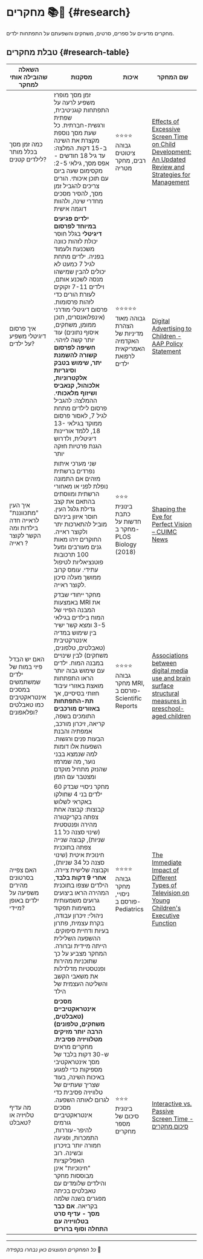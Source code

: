 # מחקרים 📚🔬 {#research}

מחקרים מדעיים על ספרים, סרטים, משחקים והשפעתם על התפתחות ילדים.

## טבלת מחקרים {#research-table}

| השאלה שהובילה אותי למחקר | מסקנות | איכות | שם המחקר |
|---------------------------|----------|--------|---------|
| כמה זמן מסך בכלל מותר לילדים קטנים? | זמן מסך מופרז משפיע לרעה על התפתחות קוגניטיבית, שפתית ורגשית-חברתית. כל שעת מסך נוספת מקצרת את השינה ב-15 דקות. המלצה: עד גיל 18 חודשים - אפס מסך, גילאי 2-5: מקסימום שעה ביום עם תוכן איכותי. הורים צריכים להגביל זמן מסך, להסיר מסכים מחדרי שינה, ולהוות דוגמה אישית | ⭐⭐⭐⭐ גבוהה<br>ציטוטים רבים, מחקר מטריה | [Effects of Excessive Screen Time on Child Development: An Updated Review and Strategies for Management](https://pmc.ncbi.nlm.nih.gov/articles/PMC10353947/) |
| איך פרסום דיגיטלי משפיע על ילדים? | **ילדים פגיעים במיוחד לפרסום דיגיטלי** בגלל חוסר יכולת לזהות כוונה משכנעת ולעמוד בפניה. ילדים מתחת לגיל 7 כמעט לא יכולים להבין שמישהו מנסה לשכנע אותם, וילדים 7-11 זקוקים לעזרת הורים כדי לזהות פרסומות. פרסום דיגיטלי מודרני (אינפלואנסרים, תוכן ממומן, משחקים, איסוף נתונים) עוד יותר קשה לזיהוי. **חשיפה לפרסום קשורה להשמנת יתר, שימוש בטבק וסיגריות אלקטרוניות, אלכוהול, קנאביס ושיזוף מלאכותי**. ההמלצה: להגביל פרסום לילדים מתחת לגיל 7, לאסור פרסום ממוקד בגילאי 13-18, ללמד אוריינות דיגיטלית, ולדרוש הגנת פרטיות חזקה יותר | ⭐⭐⭐⭐⭐ גבוהה מאוד<br>הצהרת מדיניות של האקדמיה האמריקאית לרפואת ילדים | [Digital Advertising to Children - AAP Policy Statement](https://publications.aap.org/pediatrics/article/146/1/e20201681/37013/Digital-Advertising-to-Children) |
| איך העין "מתכווננת" לראייה חדה בילדות ומה הקשר לקוצר ראייה ? | שני מערכי איתות נפרדים ברשתית מזהים אם התמונה נופלת לפני או מאחורי הרשתית ומווסתים בהתאם את קצב גדילת גלגל העין. חוסר איזון ביניהם מוביל להתארכות יתר ולקוצר ראייה. החוקרים זיהו מאות גנים מעורבים ומעל 100 תרכובות פוטנציאליות לטיפול עתידי.  עומס קרוב ממושך מעלה סיכון לקוצר ראייה. | ⭐⭐⭐ בינונית<br>כתבת חדשות על מחקר ב-PLOS Biology (2018) | [Shaping the Eye for Perfect Vision – CUIMC News](https://www.cuimc.columbia.edu/news/shaping-eye-perfect-vision) |
| האם יש הבדל פיזי במוח של ילדים שמשתמשים במסכים אינטראקטיבים כמו טאבלטים ופלאפונים? | מחקר ייחודי שבדק באמצעות MRI את המבנה הפיזי של המוח בילדים בגילאי 3-5 ומצא קשר ישיר בין שימוש במדיה אינטרקטיבית (טאבלטים, טלפונים, משחקים) לבין שינויים במבנה המוח. ילדים עם שימוש גבוה יותר הראו התפתחות מואצת באזורי עיבוד חזותי בסיסיים, אך **תת-התפתחות באזורים מורכבים** התומכים בשפה, קריאה, זיכרון מורכב, אמפתיה והבנת הבעות פנים ורגשות. השפעות אלו דומות למה שנמצא בבני נוער, מה שמרמז שהנזק מתחיל מוקדם ומצטבר עם הזמן | ⭐⭐⭐⭐ גבוהה<br>מחקר MRI, פורסם ב-Scientific Reports | [Associations between digital media use and brain surface structural measures in preschool-aged children](https://www.nature.com/articles/s41598-022-20922-0) |
| האם צפייה בסרטונים מהירים משפיעה על ילדים באופן מיידי? | מחקר ניסויי שבדק 60 ילדים בני 4 שחולקו באקראי לשלוש קבוצות: קבוצה אחת צפתה בקריקטורה מהירה ופנטסטית (שינוי סצנה כל 11 שניות), קבוצה שנייה צפתה בתוכנית חינוכית איטית (שינוי סצנה כל 34 שניות), וקבוצה שלישית ציירה. **אחרי 9 דקות בלבד**, הילדים שצפו בתוכנית המהירה הראו ביצועים גרועים משמעותית במשימות תפקוד ניהולי: זיכרון עבודה, בקרת עצמית, פתרון בעיות ודחיית סיפוקים. ההשפעה השלילית הייתה מיידית וברורה. המחקר מצביע על כך שתוכניות מהירות ופנטסטיות מדלדלות את משאבי הקשב והשליטה העצמית של הילד | ⭐⭐⭐⭐ גבוהה<br>מחקר ניסויי, פורסם ב-Pediatrics | [The Immediate Impact of Different Types of Television on Young Children's Executive Function](https://pmc.ncbi.nlm.nih.gov/articles/PMC9923845/) |
| מה עדיף טלויזיה או טאבלט? | **מסכים אינטראקטיביים (טאבלטים, משחקים, טלפונים) הרבה יותר מזיקים מטלוויזיה פסיבית**. מחקרים מראים ש-30 דקות בלבד של מסך אינטראקטיבי מספיקות כדי לפגוע באיכות השינה, בעוד שצריך שעתיים של טלוויזיה פסיבית כדי לגרום לאותה השפעה. מסכים אינטראקטיביים גורמים להיפר-עוררות, התמכרות, ופגיעה חמורה יותר בזיכרון ובשינה. רוב האפליקציות "חינוכיות" אינן מבוססות מחקר והילדים שלומדים עם טאבלטים בכיתה מפגרים בשנה שלמה בקריאה. **אם כבר מסך - עדיף סרט בטלוויזיה עם התחלה וסוף ברורים** | ⭐⭐⭐ בינונית<br>סיכום של מספר מחקרים  | [Interactive vs. Passive Screen Time - סיכום מחקרים](https://katherinemartinko.substack.com/p/interactive-vs-passive-screen-time) |



---

*כל המחקרים המוצגים כאן נבחרו בקפידה* 🔬
